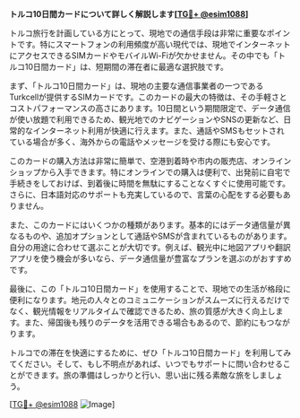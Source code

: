 **トルコ10日間カードについて詳しく解説します[[TG💪+ @esim1088](https://t.me/s/esim1088)]**

トルコ旅行を計画している方にとって、現地での通信手段は非常に重要なポイントです。特にスマートフォンの利用頻度が高い現代では、現地でインターネットにアクセスできるSIMカードやモバイルWi-Fiが欠かせません。その中でも「トルコ10日間カード」は、短期間の滞在者に最適な選択肢です。

まず、「トルコ10日間カード」は、現地の主要な通信事業者の一つであるTurkcellが提供するSIMカードです。このカードの最大の特徴は、その手軽さとコストパフォーマンスの高さにあります。10日間という期間限定で、データ通信が使い放題で利用できるため、観光地でのナビゲーションやSNSの更新など、日常的なインターネット利用が快適に行えます。また、通話やSMSもセットされている場合が多く、海外からの電話やメッセージを受ける際にも安心です。

このカードの購入方法は非常に簡単で、空港到着時や市内の販売店、オンラインショップから入手できます。特にオンラインでの購入は便利で、出発前に自宅で手続きをしておけば、到着後に時間を無駄にすることなくすぐに使用可能です。さらに、日本語対応のサポートも充実しているので、言葉の心配をする必要もありません。

また、このカードにはいくつかの種類があります。基本的にはデータ通信量が異なるものや、追加オプションとして通話やSMSが含まれているものがあります。自分の用途に合わせて選ぶことが大切です。例えば、観光中に地図アプリや翻訳アプリを使う機会が多いなら、データ通信量が豊富なプランを選ぶのがおすすめです。

最後に、この「トルコ10日間カード」を使用することで、現地での生活が格段に便利になります。地元の人々とのコミュニケーションがスムーズに行えるだけでなく、観光情報をリアルタイムで確認できるため、旅の質感が大きく向上します。また、帰国後も残りのデータを活用できる場合もあるので、節約にもつながります。

トルコでの滞在を快適にするために、ぜひ「トルコ10日間カード」を利用してみてください。そして、もし不明点があれば、いつでもサポートに問い合わせることができます。旅の準備はしっかりと行い、思い出に残る素敵な旅をしましょう。

[[TG💪+ @esim1088](https://t.me/s/esim1088) ![Image](https://i.postimg.cc/Y0z9fWf4/image.png)]